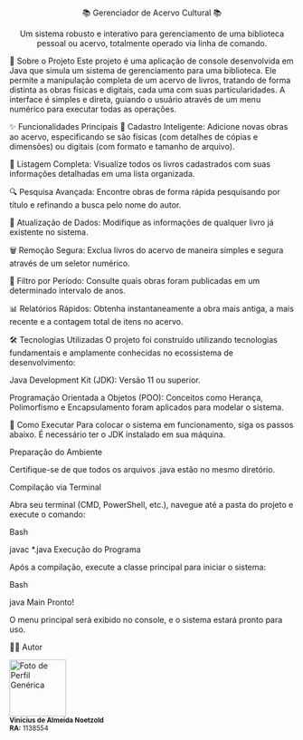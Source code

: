 <div align="center">

📚 Gerenciador de Acervo Cultural 📚
<p>Um sistema robusto e interativo para gerenciamento de uma biblioteca pessoal ou acervo, totalmente operado via linha de comando.</p>

</div>

🎯 Sobre o Projeto
Este projeto é uma aplicação de console desenvolvida em Java que simula um sistema de gerenciamento para uma biblioteca. Ele permite a manipulação completa de um acervo de livros, tratando de forma distinta as obras físicas e digitais, cada uma com suas particularidades. A interface é simples e direta, guiando o usuário através de um menu numérico para executar todas as operações.

✨ Funcionalidades Principais
📖 Cadastro Inteligente: Adicione novas obras ao acervo, especificando se são físicas (com detalhes de cópias e dimensões) ou digitais (com formato e tamanho de arquivo).

📑 Listagem Completa: Visualize todos os livros cadastrados com suas informações detalhadas em uma lista organizada.

🔍 Pesquisa Avançada: Encontre obras de forma rápida pesquisando por título e refinando a busca pelo nome do autor.

🔄 Atualização de Dados: Modifique as informações de qualquer livro já existente no sistema.

🗑️ Remoção Segura: Exclua livros do acervo de maneira simples e segura através de um seletor numérico.

📅 Filtro por Período: Consulte quais obras foram publicadas em um determinado intervalo de anos.

📊 Relatórios Rápidos: Obtenha instantaneamente a obra mais antiga, a mais recente e a contagem total de itens no acervo.

🛠️ Tecnologias Utilizadas
O projeto foi construído utilizando tecnologias fundamentais e amplamente conhecidas no ecossistema de desenvolvimento:

Java Development Kit (JDK): Versão 11 ou superior.

Programação Orientada a Objetos (POO): Conceitos como Herança, Polimorfismo e Encapsulamento foram aplicados para modelar o sistema.

🚀 Como Executar
Para colocar o sistema em funcionamento, siga os passos abaixo. É necessário ter o JDK instalado em sua máquina.

Preparação do Ambiente

Certifique-se de que todos os arquivos .java estão no mesmo diretório.

Compilação via Terminal

Abra seu terminal (CMD, PowerShell, etc.), navegue até a pasta do projeto e execute o comando:

Bash

javac *.java
Execução do Programa

Após a compilação, execute a classe principal para iniciar o sistema:

Bash

java Main
Pronto!

O menu principal será exibido no console, e o sistema estará pronto para uso.

👨‍💻 Autor
<p>
<img src="https://avatars.githubusercontent.com/u/10279113?v=4" width="100px;" alt="Foto de Perfil Genérica"/>
<br />
<sub>
<b>Vinícius de Almeida Noetzold</b>
<br />
<b>RA:</b> 1138554
</sub>
</p>